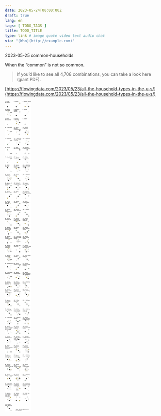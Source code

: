 ```yaml
---
date: 2023-05-24T00:00:00Z
draft: true
lang: en
tags: [ TODO_TAGS ]
title: TODO_TITLE
type: link # image quote video text audio chat
via: "[Who](http://example.com)"
---
```



2023-05-25 common-households


When the “common” is not so common.

> If you’d like to see all 4,708 combinations, you can take a look here (giant PDF).

[https://flowingdata.com/2023/05/23/all-the-household-types-in-the-u-s/](https://flowingdata.com/2023/05/23/all-the-household-types-in-the-u-s/)

![2023-05-25 common-households](2023-05-25%20common-households.png)

